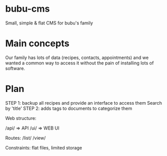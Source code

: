 # bubu-cms
Small, simple &amp; flat CMS for bubu's family

# Main concepts

Our family has lots of data (recipes, contacts, appointments) and we wanted a common way to access it without the pain
of installing lots of software.

# Plan

STEP 1: backup all recipes and provide an interface to access them
    Search by 'title'
STEP 2: adds tags to documents to categorize them

Web structure:

/api/ => API
/ui/ => WEB UI

Routes:
/list/
/view/<id>

Constraints:
flat files, limited storage
